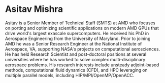 <head>
  <meta charset="UTF-8">
  <meta name="description" content="Asitav Mishra">
  <meta name="keywords" content="AMD GPU, HPC, MI300, MI250, ROCm, blog, contributor, blog author">
</head>

# Asitav Mishra

Asitav is a Senior Member of Technical Staff (SMTS) at AMD who focuses on porting and optimizing
scientific applications on modern AMD GPUs that drive world's largest exascale supercomputers. He
received his PhD in Aerospace Engineering from the University of Maryland. Prior to joining AMD he
was a Senior Research Engineer at the National Institute of Aerospace, VA, supporting NASA's projects
on computational aerosciences. He has held Research Scientist and post-doctoral positions at several
universities where he has worked to solve complex multi-disciplinary aerospace problems. His research
interests include unsteady adjoint-based methods, computational fluid dynamics (CFD), and HPC
leveraging on multiple parallel models, including HIP/MPI/OpenMP/OpenACC.
